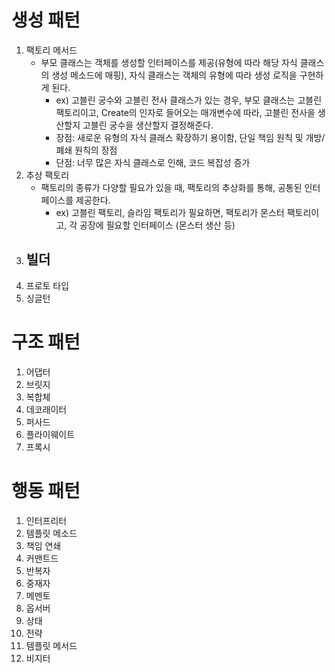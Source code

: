 # 생성 패턴
1. 팩토리 메서드
   - 부모 클래스는 객체를 생성할 인터페이스를 제공(유형에 따라 해당 자식 클래스의 생성 메소드에 매핑), 자식 클래스는 객체의 유형에 따라 생성 로직을 구현하게 된다.
     - ex) 고블린 궁수와 고블린 전사 클래스가 있는 경우, 부모 클래스는 고블린 팩토리이고, Create의 인자로 들어오는 매개변수에 따라, 고블린 전사을 생산할지 고블린 궁수을 생산할지 결정해준다.
     - 장점: 새로운 유형의 자식 클래스 확장하기 용이함, 단일 책임 원칙 및 개방/폐쇄 원칙의 장점
     - 단점: 너무 많은 자식 클래스로 인해, 코드 복잡성 증가
2. 추상 팩토리
   - 팩토리의 종류가 다양할 필요가 있을 때, 팩토리의 추상화를 통해, 공통된 인터페이스를 제공한다.
     - ex) 고블린 팩토리, 슬라임 팩토리가 필요하면, 팩토리가 몬스터 팩토리이고, 각 공장에 필요할 인터페이스 (몬스터 생산 등)
3. 빌더
   - 
4. 프로토 타입
5. 싱글턴

# 구조 패턴
1. 어댑터
2. 브릿지
3. 복합체
4. 데코래이터
5. 퍼사드
6. 플라이웨이트
7. 프록시

# 행동 패턴
1. 인터프리터
2. 템플릿 메소드
3. 책임 연쇄
4. 커맨트드
5. 반복자
6. 중재자
7. 메멘토
8. 옵서버
9. 상태
10. 전략
11. 템플릿 메서드
12. 비지터